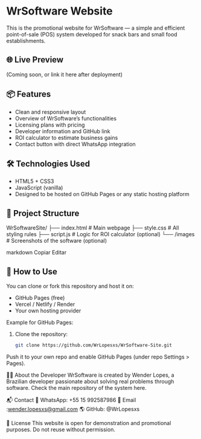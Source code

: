 # WrSoftware Website

This is the promotional website for WrSoftware — a simple and efficient point-of-sale (POS) system developed for snack bars and small food establishments.

## 🌐 Live Preview

(Coming soon, or link it here after deployment)

## 📦 Features

- Clean and responsive layout
- Overview of WrSoftware’s functionalities
- Licensing plans with pricing
- Developer information and GitHub link
- ROI calculator to estimate business gains
- Contact button with direct WhatsApp integration

## 🛠 Technologies Used

- HTML5 + CSS3
- JavaScript (vanilla)
- Designed to be hosted on GitHub Pages or any static hosting platform

## 📁 Project Structure

WrSoftwareSite/
├── index.html # Main webpage
├── style.css # All styling rules
├── script.js # Logic for ROI calculator (optional)
└── /images # Screenshots of the software (optional)

markdown
Copiar
Editar

## 🚀 How to Use

You can clone or fork this repository and host it on:

- GitHub Pages (free)
- Vercel / Netlify / Render
- Your own hosting provider

Example for GitHub Pages:

1. Clone the repository:
   ```bash
   git clone https://github.com/WrLopesxs/WrSoftware-Site.git
Push it to your own repo and enable GitHub Pages (under repo Settings > Pages).

👨‍💻 About the Developer
WrSoftware is created by Wender Lopes, a Brazilian developer passionate about solving real problems through software.
Check the main repository of the system here.

📬 Contact
📱 WhatsApp: +55 15 992587986
📧 Email :wender.lopesxs@gmail.com
🌎 GitHub: @WrLopesxs

📄 License
This website is open for demonstration and promotional purposes. Do not reuse without permission.
